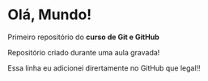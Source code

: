 # Olá, Mundo!
 Primeiro repositório do **curso de Git e GitHub**

Repositório criado durante uma aula gravada!

Essa linha eu adicionei dirertamente no GitHub que legal!!
